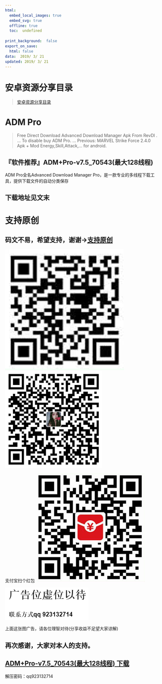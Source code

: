 ```yaml
---
html:
  embed_local_images: true
  embed_svg: true
  offline: true
  toc:  undefined

print_background:  false
export_on_save:
  html: false
data:  2019/ 3/ 21
updated: 2019/ 3/ 21
---
```


# 安卓资源分享目录

> [安卓资源分享目录](https://blog.csdn.net/qq923132714/article/details/83059823 "安卓资源分享目录")


# ADM Pro

> Free Direct Download Advanced Download Manager Apk From RevDl . ... To disable buy ADM Pro. ... Previous: MARVEL Strike Force 2.4.0 Apk + Mod Energy,Skill,Attack,… for android.

## 『软件推荐』ADM+Pro-v7.5_70543(最大128线程)

ADM Pro全名Advanced Download Manager Pro，是一款专业的多线程下载工具，提供下载文件的自动分类保存

## 下载地址见文末
# 支持原创


## 码文不易，希望支持，谢谢->**[支持原创](http://blog.csdn.net/qq923132714/article/details/79399145)**
![微信支付](https://raw.githubusercontent.com/923132714/my_picture/master/blog/support/weixin.png)![微信支付](https://raw.githubusercontent.com/923132714/my_picture/master/blog/support/支付宝.png)

支付宝扫个红包
![支付宝扫个红包](https://raw.githubusercontent.com/923132714/my_picture/master/blog/support/扫码领红包.png "扫码领红包")

![广告位](https://raw.githubusercontent.com/923132714/my_picture/master/blog/support/广告位.png "广告")

上面这张图广告，请各位理智对待(分享收益不足望大家谅解)

## 再次感谢，大家对本人的支持。




## [ADM+Pro-v7.5_70543(最大128线程)  下载](http://u16848854.ctfile.net/fs/16848854-355339908 "ADM+Pro-v7.5_70543(最大128线程)  下载")

解压密码：qq923132714
